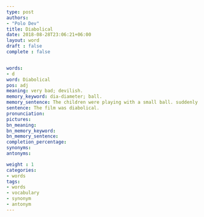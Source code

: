 ```yaml
---
type: post
authors:
- "Polo Dev"
title: Diabolical
date: 2018-08-28T23:06:21+06:00
layout: word
draft : false
complete : false


words:
- d
word: Diabolical
pos: adj
meaning: very bad; devilish.
memory_keyword: dia-diameter; ball.
memory_sentence: The children were playing with a small ball. suddenly the diameter of ball increased to an enormous size and a devil came out from it.
sentence: The film was diabolical.
pronunciation:
pictures:
bn_meaning:
bn_memory_keyword:
bn_memory_sentence:
completion_percentage:
synonyms:
antonyms:

weight : 1
categories:
- words
tags:
- words
- vocabulary
- synonym
- antonym
---
```

